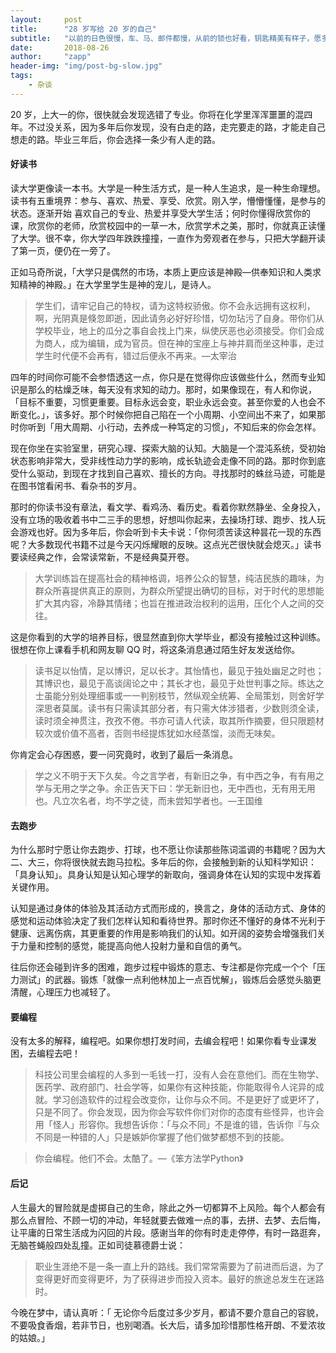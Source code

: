 ```yaml
---
layout:     post
title:      "28 岁写给 20 岁的自己"
subtitle:   "以前的日色很慢，车、马、邮件都慢，从前的锁也好看，钥匙精美有样子，愿多年后仍记得20岁的样子，那将是最美好的回忆。"
date:       2018-08-26
author:     "zapp"
header-img: "img/post-bg-slow.jpg"
tags:
    - 杂谈
---
```


20 岁，上大一的你，很快就会发现选错了专业。你将在化学里浑浑噩噩的混四年。不过没关系，因为多年后你发现，没有白走的路，走完要走的路，才能走自己想走的路。毕业三年后，你会选择一条少有人走的路。

#### 好读书

读大学更像读一本书。大学是一种生活方式，是一种人生追求，是一种生命理想。读书有五重境界：参与、喜欢、热爱、享受、欣赏。刚入学，懵懵懂懂，是参与的状态。逐渐开始 喜欢自己的专业、热爱并享受大学生活；何时你懂得欣赏你的课，欣赏你的老师，欣赏校园中的一草一木，欣赏学术之美，那时，你就真正读懂了大学。很不幸，你大学四年跌跌撞撞，一直作为旁观者在参与，只把大学翻开读了第一页，便仍在一旁了。

正如马奇所说，「大学只是偶然的市场，本质上更应该是神殿—供奉知识和人类求知精神的神殿。」在大学里学生是神的宠儿，是诗人。

> 学生们，请牢记自己的特权，请为这特权骄傲。你不会永远拥有这权利，啊，光阴真是倏忽即逝，因此请务必好好珍惜，切勿玷污了自身。带你们从学校毕业，地上的瓜分之事自会找上门来，纵使厌恶也必须接受。你们会成为商人，成为编辑，成为官员。但在神的宝座上与神并肩而坐这种事，走过学生时代便不会再有，错过后便永不再来。—太宰治

四年的时间你可能不会参悟透这一点，你只是在觉得你应该做些什么，然而专业知识是那么的枯燥乏味，每天没有求知的动力。那时，如果像现在，有人和你说，「目标不重要，习惯更重要。目标永远会变，职业永远会变。甚至你爱的人也会不断变化。」，该多好。那个时候你把自己陷在一个小周期、小空间出不来了，如果那时你听到「用大周期、小行动，去养成一种笃定的习惯」，不知后来的你会怎样。

现在你坐在实验室里，研究心理、探索大脑的认知。大脑是一个混沌系统，受初始状态影响非常大，受非线性动力学的影响，成长轨迹会走像不同的路。那时你到底受什么驱动，到现在才找到自己喜欢、擅长的方向。寻找那时的蛛丝马迹，可能是在图书馆看闲书、看杂书的岁月。

那时的你读书没有章法，看文学、看鸡汤、看历史。看着你默然静坐、全身投入，没有立场的吸收着书中二三手的思想，好想叫你起来，去操场打球、跑步、找人玩会游戏也好。因为多年后，你会听到卡夫卡说：「你何须苦读这种昙花一现的东西呢？大多数现代书籍不过是今天闪烁耀眼的反映。这点光芒很快就会熄灭。」读书要读经典之作，会常读常新，不是经典莫开卷。

> 大学训练旨在提高社会的精神格调，培养公众的智慧，纯洁民族的趣味，为群众所喜提供真正的原则，为群众所望提出确切的目标，对于时代的思想能扩大其内容，冷静其情绪；也旨在推进政治权利的运用，压化个人之间的交往。

这是你看到的大学的培养目标，很显然直到你大学毕业，都没有接触过这种训练。很想在你上课看手机和网友聊 QQ 时，将这条消息通过陌生好友发送给你。

> 读书足以怡情，足以博识，足以长才。其怡情也，最见于独处幽足之时也；其博识也，最见于高谈阔论之中；其长才也，最见于处世判事之际。练达之士虽能分别处理细事或一一判别枝节，然纵观全统筹、全局策划，则舍好学深思者莫属。读书有只需读其部分者，有只需大体涉猎者，少数则须全读，读时须全神贯注，孜孜不倦。书亦可请人代读，取其所作摘要，但只限题材较次或价值不高者，否则书经提炼犹如水经蒸馏，淡而无味矣。

 你肯定会心存困惑，要一问究竟时，收到了最后一条消息。
 
> 学之义不明于天下久矣。今之言学者，有新旧之争，有中西之争，有有用之学与无用之学之争。余正告天下曰：学无新旧也，无中西也，无有用无用也。凡立次名者，均不学之徒，而未尝知学者也。—王国维

#### 去跑步

为什么那时宁愿让你去跑步、打球，也不愿让你读那些陈词滥调的书籍呢？因为大二、大三，你将很快就去跑马拉松。多年后的你，会接触到新的认知科学知识：「具身认知」。具身认知是认知心理学的新取向，强调身体在认知的实现中发挥着关键作用。

认知是通过身体的体验及其活动方式而形成的，换言之，身体的活动方式、身体的感觉和运动体验决定了我们怎样认知和看待世界。那时你还不懂好的身体不光利于健康、远离伤病，其更重要的作用是影响我们的认知。如开阔的姿势会增强我们关于力量和控制的感觉，能提高向他人投射力量和自信的勇气。

往后你还会碰到许多的困难，跑步过程中锻炼的意志、专注都是你完成一个个「压力测试」的武器。锻炼「就像一点利他林加上一点百忧解」，锻炼后会感觉头脑更清醒，心理压力也减轻了。

#### 要编程

没有太多的解释，编程吧。如果你想打发时间，去编会程吧！如果你看专业课发困，去编程去吧！

> 科技公司里会编程的人多到一毛钱一打，没有人会在意他们。而在生物学、医药学、政府部门、社会学等，如果你有这种技能，你能取得令人诧异的成就。学习创造软件的过程会改变你，让你与众不同。不是更好了或更坏了，只是不同了。你会发现，因为你会写软件你们对你的态度有些怪异，也许会用「怪人」形容你。我想告诉你：「与众不同」不是谁的错，告诉你『与众不同是一种错的人」只是嫉妒你掌握了他们做梦都想不到的技能。

> 你会编程。他们不会。太酷了。—《笨方法学Python》

#### 后记

人生最大的冒险就是虚掷自己的生命，除此之外一切都算不上风险。每个人都会有那么点冒险、不顾一切的冲动，年轻就要去做难一点的事，去拼、去梦、去后悔，让平庸的日常生活成为闪回的片段。感谢当年的你有时走走停停，有时一路逛奔，无脑苍蝇般四处乱撞。正如司徒慕德爵士说：

> 职业生涯绝不是一条一直上升的路线。我们常常需要为了前进而后退，为了变得更好而变得更坏，为了获得进步而投入资本。最好的旅途总发生在迷路时。

今晚在梦中，请认真听：「 无论你今后度过多少岁月，都请不要介意自己的容貌，不要吸食香烟，若非节日，也别喝酒。长大后，请多加珍惜那性格开朗、不爱浓妆的姑娘。」








